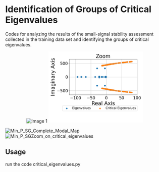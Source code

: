 # Identification of Groups of Critical Eigenvalues
Codes for analyzing the results of the small-signal stability assessment collected in the training data set and identifying the groups of critical eigenvalues.

<p align="center">
  <img src="MIN_PSG_Complete_Modal_Map.png" alt="Image 1" width="300"/>
  <img src="Min_P_SGZoom_on_critical_eigenvalues.png" alt="Image 2" width="300"/>
</p>

![Min_P_SG_Complete_Modal_Map](https://github.com/user-attachments/assets/a80efec9-8a26-4eb2-9fa6-754815bb52e6)
![Min_P_SGZoom_on_critical_eigenvalues](https://github.com/user-attachments/assets/4afa6cbd-b8ff-4157-887c-f76e006d9095)

## Usage
run the code critical_eigenvalues.py
